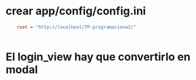# crear app/config/config.ini

```ini
    root = "http://localhost/TP-programacionw2/"
    
```

# El login_view hay que convertirlo en modal 